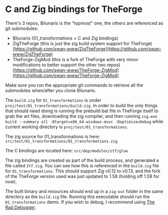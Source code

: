 # C and Zig bindings for TheForge

There's 3 repos, Bilunaris is the "topmost" one, the others are referenced as git submodules:
* Bilunaris (01_transformations + C and Zig bindings)
* ZigTheForge (this is just the zig build system support for TheForge) [https://github.com/swan-www/ZigTheForge](https://github.com/swan-www/ZigTheForge)
* TheForge-ZigMod (this is a fork of TheForge with very minor modifications to better support the other two repos) [https://github.com/swan-www/TheForge-ZigMod](https://github.com/swan-www/TheForge-ZigMod)

Make sure you run the appropriate git commands to retrieve all the submodules when/after you clone Bilunaris.

The `build.zig` for `01_transformations` is under `proj/test/01_transformations/build.zig`.
In order to build the only things that should need doing is running the prebuild bat file in TheForge itself to grab the art files, downloading the zig compiler, and then running `zig.exe build --summary all -Dtarget=x86_64-windows-msvc -Doptimize=Debug` while current working directory is `proj/test/01_transformations`.

The zig source for 01_transformations is here:
`src/test/01_transformations/01_transformations.zig`

The C bindings are located here:
`src/dep/modules/ztf/glue`

The zig bindings are created as part of the build process, and generated a file called `Ztf.zig`. You can see how this is referenced in the `build.zig` file for `01_transformations`.
This should support Zig v0.12 to v0.13, and the fork of the TheForge version used was just updated to 1.58 (holding off 1.59 for now).

The built binary and resources should end up in a `zig-out` folder in the same directory as the `build.zig` file. Running this executable should run the `01_transformations` demo. If you wish to debug, I recommend using [The Rad Debugger](https://github.com/EpicGamesExt/raddebugger).
